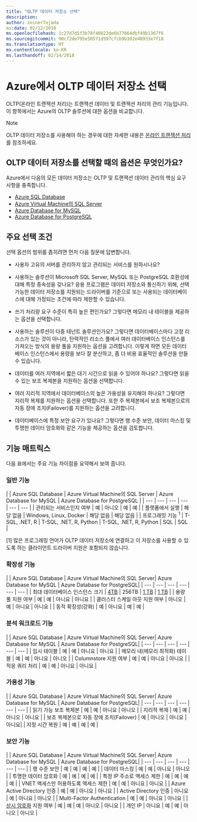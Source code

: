 ```yaml
---
title: "OLTP 데이터 저장소 선택"
description: 
author: zoinerTejada
ms:date: 02/12/2018
ms.openlocfilehash: 1c27d7d5f3b78f40822de6b77664dbf49b1367f6
ms.sourcegitcommit: 90cf2de795e50571d597cfcb9b302e48933e7f18
ms.translationtype: HT
ms.contentlocale: ko-KR
ms.lasthandoff: 02/14/2018
---
```

# <a name="choosing-an-oltp-data-store-in-azure"></a>Azure에서 OLTP 데이터 저장소 선택

OLTP(온라인 트랜잭션 처리)는 트랜잭션 데이터 및 트랜잭션 처리의 관리 기능입니다. 이 항목에서는 Azure의 OLTP 솔루션에 대한 옵션을 비교합니다.

> [!NOTE]
> OLTP 데이터 저장소를 사용해야 하는 경우에 대한 자세한 내용은 [온라인 트랜잭션 처리](../scenarios/online-analytical-processing.md)를 참조하세요.

## <a name="what-are-your-options-when-choosing-an-oltp-data-store"></a>OLTP 데이터 저장소를 선택할 때의 옵션은 무엇인가요?

Azure에서 다음의 모든 데이터 저장소는 OLTP 및 트랜잭션 데이터 관리의 핵심 요구 사항을 충족합니다.

- [Azure SQL Database](/azure/sql-database/)
- [Azure Virtual Machine의 SQL Server](/azure/virtual-machines/windows/sql/virtual-machines-windows-sql-server-iaas-overview?toc=%2Fazure%2Fvirtual-machines%2Fwindows%2Ftoc.json)
- [Azure Database for MySQL](/azure/mysql/)
- [Azure Database for PostgreSQL](/azure/postgresql/)

## <a name="key-selection-criteria"></a>주요 선택 조건

선택 옵션의 범위를 좁히려면 먼저 다음 질문에 답변합니다.

- 사용자 고유의 서버를 관리하지 않고 관리되는 서비스를 원하시나요?

- 사용하는 솔루션이 Microsoft SQL Server, MySQL 또는 PostgreSQL 호환성에 대해 특정 종속성을 갖나요? 응용 프로그램은 데이터 저장소와 통신하기 위해, 선택 가능한 데이터 저장소를 지원되는 드라이버를 기준으로 또는 사용되는 데이터베이스에 대해 가정되는 조건에 따라 제한할 수 있습니다.

- 쓰기 처리량 요구 수준이 특히 높은 편인가요? 그렇다면 메모리 내 테이블을 제공하는 옵션을 선택합니다. 

- 사용하는 솔루션이 다중 테넌트 솔루션인가요? 그렇다면 데이터베이스마다 고정 리소스가 있는 것이 아니라, 탄력적인 리소스 풀에서 여러 데이터베이스 인스턴스를 가져오는 방식의 용량 풀을 지원하는 옵션을 고려합니다. 이렇게 하면 모든 데이터베이스 인스턴스에서 용량을 보다 잘 분산하고, 좀 더 비용 효율적인 솔루션을 만들 수 있습니다.

- 데이터를 여러 지역에서 짧은 대기 시간으로 읽을 수 있어야 하나요? 그렇다면 읽을 수 있는 보조 복제본을 지원하는 옵션을 선택합니다.

- 여러 지리적 지역에서 데이터베이스의 높은 가용성을 유지해야 하나요? 그렇다면 지리적 복제를 지원하는 옵션을 선택합니다. 또한 주 복제본에서 보조 복제본으로의 자동 장애 조치(Failover)를 지원하는 옵션을 고려합니다.

- 데이터베이스에 특정 보안 요구가 있나요? 그렇다면 행 수준 보안, 데이터 마스킹 및 투명한 데이터 암호화와 같은 기능을 제공하는 옵션을 검토합니다.

## <a name="capability-matrix"></a>기능 매트릭스

다음 표에서는 주요 기능 차이점을 요약해서 보여 줍니다.

### <a name="general-capabilities"></a>일반 기능 
| | Azure SQL Database | Azure Virtual Machine의 SQL Server | Azure Database for MySQL | Azure Database for PostgreSQL |
| --- | --- | --- | --- | --- | --- |
| 관리되는 서비스인지 여부 | 예 | 아니오 | 예 | 예 |
| 플랫폼에서 실행 | 해당 없음 | Windows, Linux, Docker | 해당 없음 | 해당 없음 |
| 프로그래밍 기능 <sup>1</sup> | T-SQL, .NET, R | T-SQL, .NET, R, Python | T-SQL, .NET, R, Python | SQL | SQL |

[1] 많은 프로그래밍 언어가 OLTP 데이터 저장소에 연결하고 이 저장소를 사용할 수 있도록 하는 클라이언트 드라이버 지원은 포함되지 않습니다.

### <a name="scalability-capabilities"></a>확장성 기능
| | Azure SQL Database | Azure Virtual Machine의 SQL Server| Azure Database for MySQL | Azure Database for PostgreSQL|
| --- | --- | --- | --- | --- | --- |
| 최대 데이터베이스 인스턴스 크기 | [4TB](/azure/sql-database/sql-database-resource-limits) | 256TB | [1 TB](/azure/mysql/concepts-limits) | [1 TB](/azure/postgresql/concepts-limits) |
| 용량 풀 지원 여부  | 예 | 예 | 아니요 | 아니요 |
| 클러스터 스케일 아웃 지원 여부  | 아니오 | 예 | 아니요 | 아니요 |
| 동적 확장성(강화)  | 예 | 아니요 | 예 | 예 |

### <a name="analytic-workload-capabilities"></a>분석 워크로드 기능
| | Azure SQL Database | Azure Virtual Machine의 SQL Server| Azure Database for MySQL | Azure Database for PostgreSQL|
| --- | --- | --- | --- | --- | --- | 
| 임시 테이블 | 예 | 예 | 아니요 | 아니요 |
| 메모리 내(메모리 최적화) 테이블 | 예 | 예 | 아니요 | 아니오 |
| Columnstore 지원 여부 | 예 | 예 | 아니요 | 아니요 |
| 적응 쿼리 처리 | 예 | 예 | 아니요 | 아니요 |

### <a name="availability-capabilities"></a>가용성 기능
| | Azure SQL Database | Azure Virtual Machine의 SQL Server| Azure Database for MySQL | Azure Database for PostgreSQL|
| --- | --- | --- | --- | --- | --- | 
| 읽기 가능 보조 복제본 | 예 | 예 | 아니요 | 아니오 | 
| 지리적 복제 | 예 | 예 | 아니오 | 아니요 | 
| 보조 복제본으로 자동 장애 조치(Failover) | 예 | 아니오 | 아니요 | 아니요|
| 지정 시간 복원 | 예 | 예 | 예 | 예 |

### <a name="security-capabilities"></a>보안 기능
| | Azure SQL Database | Azure Virtual Machine의 SQL Server| Azure Database for MySQL | Azure Database for PostgreSQL|
| --- | --- | --- | --- | --- | --- | 
| 행 수준 보안 | 예 | 예 | 예 | 예 |
| 데이터 마스킹 | 예 | 예 | 아니요 | 아니오 |
| 투명한 데이터 암호화 | 예 | 예 | 예 | 예 |
| 특정 IP 주소로 액세스 제한 | 예 | 예 | 예 | 예 |
| VNET 액세스만 허용하도록 액세스 제한 | 예 | 예 | 아니요 | 아니요 |
| Azure Active Directory 인증 | 예 | 예 | 아니요 | 아니요 |
| Active Directory 인증 | 아니요 | 예 | 아니요 | 아니오 |
| Multi-Factor Authentication | 예 | 예 | 아니요 | 아니요 |
| [상시 암호화](/sql/relational-databases/security/encryption/always-encrypted-database-engine) 지원 여부 | 예 | 예 | 예 | 아니오 | 아니요 |
| 개인 IP | 아니요 | 예 | 예 | 아니오 | 아니오 |

